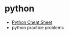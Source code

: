 # python
- [Python Cheat Sheet](https://github.com/iampramodyadav/python/blob/main/Python-CheatSheet.md)
- python practice problems
